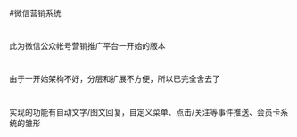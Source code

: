 #微信营销系统
#
此为微信公众帐号营销推广平台一开始的版本
#
由于一开始架构不好，分层和扩展不方便，所以已完全舍去了
#
实现的功能有自动文字/图文回复，自定义菜单、点击/关注等事件推送、会员卡系统的雏形
